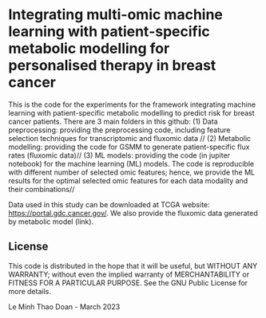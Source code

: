 # Integrating multi-omic machine learning with patient-specific metabolic modelling for personalised therapy in breast cancer

This is the code for the experiments for the framework integrating machine learning with patient-specific metabolic modelling to predict risk for breast cancer patients. There are 3 main folders in this github: 
        (1) Data preprocessing: providing the preprocessing code, including feature selection techniques for transcriptomic and fluxomic data //
        (2) Metabolic modelling: providing the code for GSMM to generate patient-specific flux rates (fluxomic data)//
        (3) ML models: providing the code (in jupiter notebook) for the machine learning (ML) models. The code is reproducible with different number of selected omic features; hence, we provide the ML results for the optimal selected omic features for each data modality and their combinations//
        
Data used in this study can be downloaded at TCGA website: https://portal.gdc.cancer.gov/. We also provide the fluxomic data generated by metabolic model (link).


## License

This code is distributed in the hope that it will be useful, but WITHOUT ANY WARRANTY; without even the implied warranty of MERCHANTABILITY or FITNESS FOR A PARTICULAR PURPOSE. See the GNU Public License for more details.

Le Minh Thao Doan - March 2023
